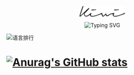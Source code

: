 <p align="center">
<img align=center src="./image/kiwi_strong.svg" width="120"/>
</p>

<p align="center"> 
  <img src="https://readme-typing-svg.demolab.com?font=Concert+One&size=32&pause=1000&color=8CBD18&center=true&vCenter=true&width=500&height=100&lines=Hello%2C+I'm+Kiwi2333+%F0%9F%A5%9D" alt="Typing SVG" />
</p>

![语言排行](https://github-readme-stats.vercel.app/api/top-langs/?username=Kiwi233333&hide_progress=true)

# [![Anurag's GitHub stats](https://github-readme-stats.vercel.app/api?username=Kiwi233333)](https://github.com/Kiwi233333)
